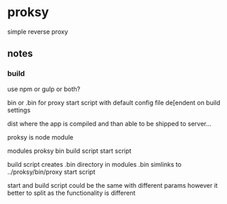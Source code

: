 # proksy
simple reverse proxy


## notes

### build
use npm or gulp or both?

bin or .bin
for proxy start script with default config file de[endent on build settings

dist
where the app is compiled and than able to be shipped to server...

proksy is node module

modules
  proksy
    bin
      build script
      start script 

build script creates .bin directory in modules
.bin
  simlinks to 
    ../proksy/bin/proxy start script



start and build script could be the same with different params
however it better to split as the functionality is different


